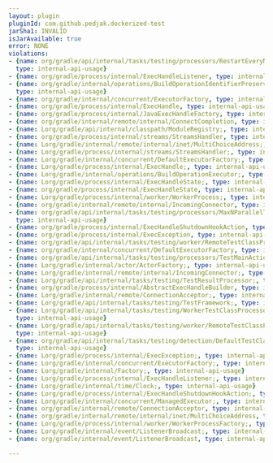 ```yaml
---
layout: plugin
pluginId: com.github.pedjak.dockerized-test
jarSha1: INVALID
isJarAvailable: true
error: NONE
violations:
- {name: org/gradle/api/internal/tasks/testing/processors/RestartEveryNTestClassProcessor,
  type: internal-api-usage}
- {name: org/gradle/process/internal/ExecHandleListener, type: internal-api-usage}
- {name: org/gradle/internal/operations/BuildOperationIdentifierPreservingRunnable,
  type: internal-api-usage}
- {name: org/gradle/internal/concurrent/ExecutorFactory, type: internal-api-usage}
- {name: org/gradle/process/internal/ExecHandle, type: internal-api-usage}
- {name: org/gradle/process/internal/JavaExecHandleFactory, type: internal-api-usage}
- {name: org/gradle/internal/remote/internal/ConnectCompletion, type: internal-api-usage}
- {name: Lorg/gradle/api/internal/classpath/ModuleRegistry;, type: internal-api-usage}
- {name: org/gradle/process/internal/streams/StreamsHandler, type: internal-api-usage}
- {name: Lorg/gradle/internal/remote/internal/inet/MultiChoiceAddress;, type: internal-api-usage}
- {name: Lorg/gradle/process/internal/streams/StreamsHandler;, type: internal-api-usage}
- {name: Lorg/gradle/internal/concurrent/DefaultExecutorFactory;, type: internal-api-usage}
- {name: Lorg/gradle/process/internal/ExecHandle;, type: internal-api-usage}
- {name: Lorg/gradle/internal/operations/BuildOperationExecutor;, type: internal-api-usage}
- {name: Lorg/gradle/process/internal/ExecHandleState;, type: internal-api-usage}
- {name: org/gradle/process/internal/ExecHandleState, type: internal-api-usage}
- {name: Lorg/gradle/process/internal/worker/WorkerProcess;, type: internal-api-usage}
- {name: org/gradle/internal/remote/internal/IncomingConnector, type: internal-api-usage}
- {name: org/gradle/api/internal/tasks/testing/processors/MaxNParallelTestClassProcessor,
  type: internal-api-usage}
- {name: org/gradle/process/internal/ExecHandleShutdownHookAction, type: internal-api-usage}
- {name: org/gradle/process/internal/ExecException, type: internal-api-usage}
- {name: org/gradle/api/internal/tasks/testing/worker/RemoteTestClassProcessor, type: internal-api-usage}
- {name: org/gradle/internal/concurrent/DefaultExecutorFactory, type: internal-api-usage}
- {name: org/gradle/api/internal/tasks/testing/processors/TestMainAction, type: internal-api-usage}
- {name: Lorg/gradle/internal/actor/ActorFactory;, type: internal-api-usage}
- {name: Lorg/gradle/internal/remote/internal/IncomingConnector;, type: internal-api-usage}
- {name: Lorg/gradle/api/internal/tasks/testing/TestResultProcessor;, type: internal-api-usage}
- {name: org/gradle/process/internal/AbstractExecHandleBuilder, type: internal-api-usage}
- {name: Lorg/gradle/internal/remote/ConnectionAcceptor;, type: internal-api-usage}
- {name: Lorg/gradle/api/internal/tasks/testing/TestFramework;, type: internal-api-usage}
- {name: Lorg/gradle/api/internal/tasks/testing/WorkerTestClassProcessorFactory;,
  type: internal-api-usage}
- {name: Lorg/gradle/api/internal/tasks/testing/worker/RemoteTestClassProcessor;,
  type: internal-api-usage}
- {name: org/gradle/api/internal/tasks/testing/detection/DefaultTestClassScanner,
  type: internal-api-usage}
- {name: Lorg/gradle/process/internal/ExecException;, type: internal-api-usage}
- {name: Lorg/gradle/internal/concurrent/ExecutorFactory;, type: internal-api-usage}
- {name: Lorg/gradle/internal/Factory;, type: internal-api-usage}
- {name: Lorg/gradle/process/internal/ExecHandleListener;, type: internal-api-usage}
- {name: Lorg/gradle/internal/time/Clock;, type: internal-api-usage}
- {name: Lorg/gradle/process/internal/ExecHandleShutdownHookAction;, type: internal-api-usage}
- {name: Lorg/gradle/internal/concurrent/ManagedExecutor;, type: internal-api-usage}
- {name: org/gradle/internal/remote/ConnectionAcceptor, type: internal-api-usage}
- {name: org/gradle/internal/remote/internal/inet/MultiChoiceAddress, type: internal-api-usage}
- {name: Lorg/gradle/process/internal/worker/WorkerProcessFactory;, type: internal-api-usage}
- {name: Lorg/gradle/internal/event/ListenerBroadcast;, type: internal-api-usage}
- {name: org/gradle/internal/event/ListenerBroadcast, type: internal-api-usage}

---
```

